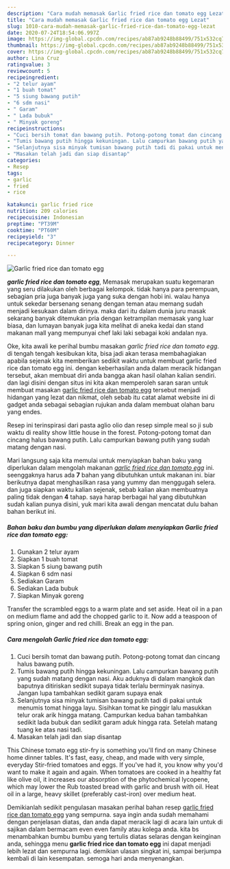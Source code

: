 ```yaml
---
description: "Cara mudah memasak Garlic fried rice dan tomato egg Lezat"
title: "Cara mudah memasak Garlic fried rice dan tomato egg Lezat"
slug: 1010-cara-mudah-memasak-garlic-fried-rice-dan-tomato-egg-lezat
date: 2020-07-24T18:54:06.997Z
image: https://img-global.cpcdn.com/recipes/ab87ab9248b88499/751x532cq70/garlic-fried-rice-dan-tomato-egg-foto-resep-utama.jpg
thumbnail: https://img-global.cpcdn.com/recipes/ab87ab9248b88499/751x532cq70/garlic-fried-rice-dan-tomato-egg-foto-resep-utama.jpg
cover: https://img-global.cpcdn.com/recipes/ab87ab9248b88499/751x532cq70/garlic-fried-rice-dan-tomato-egg-foto-resep-utama.jpg
author: Lina Cruz
ratingvalue: 3
reviewcount: 5
recipeingredient:
- "2 telur ayam"
- "1 buah tomat"
- "5 siung bawang putih"
- "6 sdm nasi"
- " Garam"
- " Lada bubuk"
- " Minyak goreng"
recipeinstructions:
- "Cuci bersih tomat dan bawang putih. Potong-potong tomat dan cincang halus bawang putih."
- "Tumis bawang putih hingga kekuningan. Lalu campurkan bawang putih yang sudah matang dengan nasi. Aku aduknya di dalam mangkok dan baputnya ditiriskan sedikit supaya tidak terlalu berminyak nasinya. Jangan lupa tambahkan sedikit garam supaya enak"
- "Selanjutnya sisa minyak tumisan bawang putih tadi di pakai untuk menumis tomat hingga layu. Sisihkan tomat ke pinggir lalu masukkan telur orak arik hingga matang. Campurkan kedua bahan tambahkan sedikit lada bubuk dan sedikit garam aduk hingga rata. Setelah matang tuang ke atas nasi tadi."
- "Masakan telah jadi dan siap disantap"
categories:
- Resep
tags:
- garlic
- fried
- rice

katakunci: garlic fried rice 
nutrition: 209 calories
recipecuisine: Indonesian
preptime: "PT39M"
cooktime: "PT60M"
recipeyield: "3"
recipecategory: Dinner

---
```



![Garlic fried rice dan tomato egg](https://img-global.cpcdn.com/recipes/ab87ab9248b88499/751x532cq70/garlic-fried-rice-dan-tomato-egg-foto-resep-utama.jpg)

<b><i>garlic fried rice dan tomato egg</i></b>, Memasak merupakan suatu kegemaran yang seru dilakukan oleh berbagai kelompok. tidak hanya para perempuan, sebagian pria juga banyak juga yang suka dengan hobi ini. walau hanya untuk sekedar bersenang senang dengan teman atau memang sudah menjadi kesukaan dalam dirinya. maka dari itu dalam dunia juru masak sekarang banyak ditemukan pria dengan ketrampilan memasak yang luar biasa, dan lumayan banyak juga kita melihat di aneka kedai dan stand makanan mall yang mempunyai chef laki laki sebagai koki andalan nya.

Oke, kita awali ke perihal bumbu masakan <i>garlic fried rice dan tomato egg</i>. di tengah tengah kesibukan kita, bisa jadi akan terasa membahagiakan apabila sejenak kita memberikan sedikit waktu untuk membuat garlic fried rice dan tomato egg ini. dengan keberhasilan anda dalam meracik hidangan tersebut, akan membuat diri anda bangga akan hasil olahan kalian sendiri. dan lagi disini dengan situs ini kita akan memperoleh saran saran untuk membuat masakan <u>garlic fried rice dan tomato egg</u> tersebut menjadi hidangan yang lezat dan nikmat, oleh sebab itu catat alamat website ini di gadget anda sebagai sebagian rujukan anda dalam membuat olahan baru yang endes.

Resep ini terinspirasi dari pasta aglio olio dan resep simple meal so ji sub waktu di reality show little house in the forest. Potong-potong tomat dan cincang halus bawang putih. Lalu campurkan bawang putih yang sudah matang dengan nasi.


Mari langsung saja kita memulai untuk menyiapkan bahan baku yang diperlukan dalam mengolah makanan <u><i>garlic fried rice dan tomato egg</i></u> ini. seenggaknya harus ada <b>7</b> bahan yang dibutuhkan untuk makanan ini. biar berikutnya dapat menghasilkan rasa yang yummy dan menggugah selera. dan juga siapkan waktu kalian sejenak, sebab kalian akan membuatnya paling tidak dengan <b>4</b> tahap. saya harap berbagai hal yang dibutuhkan sudah kalian punya disini, yuk mari kita awali dengan mencatat dulu bahan bahan berikut ini.

<!--inarticleads1-->

##### Bahan baku dan bumbu yang diperlukan dalam menyiapkan Garlic fried rice dan tomato egg:

1. Gunakan 2 telur ayam
1. Siapkan 1 buah tomat
1. Siapkan 5 siung bawang putih
1. Siapkan 6 sdm nasi
1. Sediakan  Garam
1. Sediakan  Lada bubuk
1. Siapkan  Minyak goreng


Transfer the scrambled eggs to a warm plate and set aside. Heat oil in a pan on medium flame and add the chopped garlic to it. Now add a teaspoon of spring onion, ginger and red chilli. Break an egg in the pan. 

<!--inarticleads2-->

##### Cara mengolah Garlic fried rice dan tomato egg:

1. Cuci bersih tomat dan bawang putih. Potong-potong tomat dan cincang halus bawang putih.
1. Tumis bawang putih hingga kekuningan. Lalu campurkan bawang putih yang sudah matang dengan nasi. Aku aduknya di dalam mangkok dan baputnya ditiriskan sedikit supaya tidak terlalu berminyak nasinya. Jangan lupa tambahkan sedikit garam supaya enak
1. Selanjutnya sisa minyak tumisan bawang putih tadi di pakai untuk menumis tomat hingga layu. Sisihkan tomat ke pinggir lalu masukkan telur orak arik hingga matang. Campurkan kedua bahan tambahkan sedikit lada bubuk dan sedikit garam aduk hingga rata. Setelah matang tuang ke atas nasi tadi.
1. Masakan telah jadi dan siap disantap


This Chinese tomato egg stir-fry is something you&#39;ll find on many Chinese home dinner tables. It&#39;s fast, easy, cheap, and made with very simple, everyday Stir-fried tomatoes and eggs. If you&#39;ve had it, you know why you&#39;d want to make it again and again. When tomatoes are cooked in a healthy fat like olive oil, it increases our absorption of the phytochemical lycopene, which may lower the Rub toasted bread with garlic and brush with oil. Heat oil in a large, heavy skillet (preferably cast-iron) over medium heat. 

Demikianlah sedikit pengulasan masakan perihal bahan resep <u>garlic fried rice dan tomato egg</u> yang sempurna. saya ingin anda sudah memahami dengan penjelasan diatas, dan anda dapat meracik lagi di acara lain untuk di sajikan dalam bermacam even even family atau kolega anda. kita bs menambahkan bumbu bumbu yang tertulis diatas selaras dengan keinginan anda, sehingga menu <b>garlic fried rice dan tomato egg</b> ini dapat menjadi lebih lezat dan sempurna lagi. demikian ulasan singkat ini, sampai berjumpa kembali di lain kesempatan. semoga hari anda menyenangkan.

